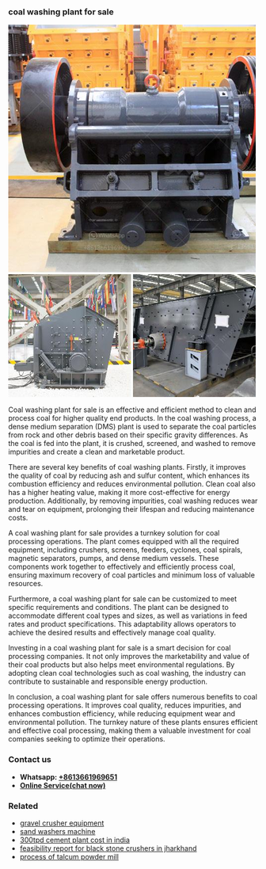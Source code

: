 <h3>coal washing plant for sale</h3><img src='1708309311.jpg' alt=''><p>Coal washing plant for sale is an effective and efficient method to clean and process coal for higher quality end products. In the coal washing process, a dense medium separation (DMS) plant is used to separate the coal particles from rock and other debris based on their specific gravity differences. As the coal is fed into the plant, it is crushed, screened, and washed to remove impurities and create a clean and marketable product.</p><p>There are several key benefits of coal washing plants. Firstly, it improves the quality of coal by reducing ash and sulfur content, which enhances its combustion efficiency and reduces environmental pollution. Clean coal also has a higher heating value, making it more cost-effective for energy production. Additionally, by removing impurities, coal washing reduces wear and tear on equipment, prolonging their lifespan and reducing maintenance costs.</p><p>A coal washing plant for sale provides a turnkey solution for coal processing operations. The plant comes equipped with all the required equipment, including crushers, screens, feeders, cyclones, coal spirals, magnetic separators, pumps, and dense medium vessels. These components work together to effectively and efficiently process coal, ensuring maximum recovery of coal particles and minimum loss of valuable resources.</p><p>Furthermore, a coal washing plant for sale can be customized to meet specific requirements and conditions. The plant can be designed to accommodate different coal types and sizes, as well as variations in feed rates and product specifications. This adaptability allows operators to achieve the desired results and effectively manage coal quality.</p><p>Investing in a coal washing plant for sale is a smart decision for coal processing companies. It not only improves the marketability and value of their coal products but also helps meet environmental regulations. By adopting clean coal technologies such as coal washing, the industry can contribute to sustainable and responsible energy production.</p><p>In conclusion, a coal washing plant for sale offers numerous benefits to coal processing operations. It improves coal quality, reduces impurities, and enhances combustion efficiency, while reducing equipment wear and environmental pollution. The turnkey nature of these plants ensures efficient and effective coal processing, making them a valuable investment for coal companies seeking to optimize their operations.</p><h3>Contact us</h3><ul><li><strong>Whatsapp:&nbsp;<a href="https://wa.me/8613661969651">+8613661969651</a></strong></li><li><a href="https://swt.shibang-china.com/?git&amp;zhl&amp;coal washing plant for sale"><strong>Online Service(chat now)</strong></a></li></ul><h3>Related</h3><ul><li><a href='gravel crusher equipment.md'>gravel crusher equipment</a></li><li><a href='sand washers machine.md'>sand washers machine</a></li><li><a href='300tpd cement plant cost in india.md'>300tpd cement plant cost in india</a></li><li><a href='feasibility report for black stone crushers in jharkhand.md'>feasibility report for black stone crushers in jharkhand</a></li><li><a href='process of talcum powder mill.md'>process of talcum powder mill</a></li></ul>